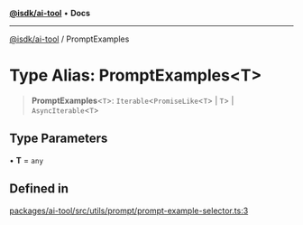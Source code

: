 [**@isdk/ai-tool**](../README.md) • **Docs**

***

[@isdk/ai-tool](../globals.md) / PromptExamples

# Type Alias: PromptExamples\<T\>

> **PromptExamples**\<`T`\>: `Iterable`\<`PromiseLike`\<`T`\> \| `T`\> \| `AsyncIterable`\<`T`\>

## Type Parameters

• **T** = `any`

## Defined in

[packages/ai-tool/src/utils/prompt/prompt-example-selector.ts:3](https://github.com/isdk/ai-tool.js/blob/e324043799402aa2caa41711a9168487ab85c166/src/utils/prompt/prompt-example-selector.ts#L3)

